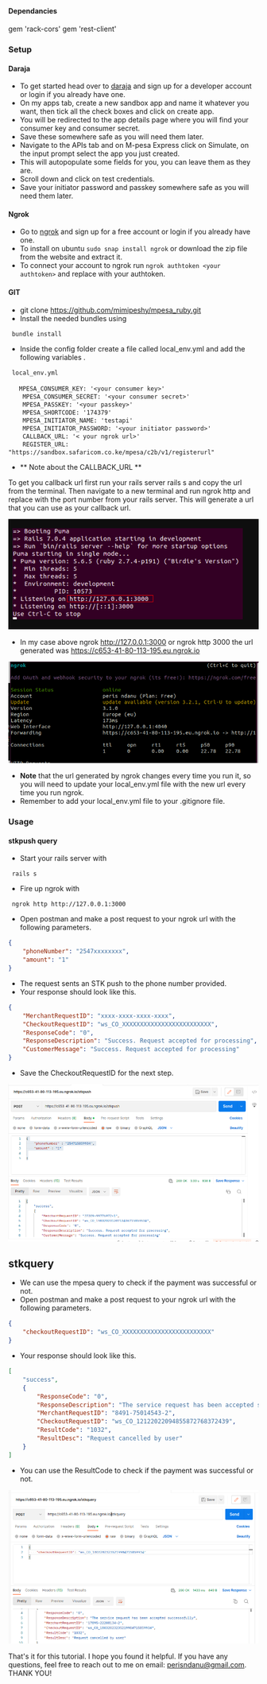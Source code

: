 ##                                         

#### Dependancies
gem 'rack-cors'
gem 'rest-client'

### Setup 
#### Daraja
- To get started head over to [daraja](https://developer.safaricom.co.ke/) and sign up for a developer account or login if you already have one.
- On my apps tab, create a new sandbox app and name it whatever you want, then tick all the check boxes and click on create app.
- You will be redirected to the app details page where you will find your consumer key and consumer secret.
- Save these somewhere safe as you will need them later.
- Navigate to the APIs tab and on M-pesa Express click on Simulate, on the input prompt select the app you just created.
- This will autopopulate some fields for you, you can leave them as they are.
- Scroll down and click on test credentials.
- Save your initiator password and passkey somewhere safe as you will need them later.

#### Ngrok
- Go to [ngrok](https://ngrok.com/) and sign up for a free account or login if you already have one.
- To install on ubuntu ``` sudo snap install ngrok ``` or download the zip file from the website and extract it.
- To connect your account to ngrok run ``` ngrok authtoken <your authtoken> ``` and replace <your authtoken> with your authtoken.

#### GIT
- git clone https://github.com/mimipeshy/mpesa_ruby.git
- Install the needed bundles using 

```
 bundle install
```
- Inside the config folder create a file called local_env.yml and add the following variables .
```
 local_env.yml

   MPESA_CONSUMER_KEY: '<your consumer key>'
    MPESA_CONSUMER_SECRET: '<your consumer secret>'
    MPESA_PASSKEY: '<your passkey>'
    MPESA_SHORTCODE: '174379'
    MPESA_INITIATOR_NAME: 'testapi'
    MPESA_INITIATOR_PASSWORD: '<your initiator password>'
    CALLBACK_URL: '< your ngrok url>'
    REGISTER_URL: "https://sandbox.safaricom.co.ke/mpesa/c2b/v1/registerurl"
``` 
- ** Note about the CALLBACK_URL **

To get you callback url first run your rails server rails s and copy the url from the terminal.
Then navigate to a new terminal and run ngrok http <port number> and replace with the port number from your rails server.
This will generate a url that you can use as your callback url.

![screenshot](./local.png)

- In my case above ngrok http://127.0.0.1:3000 or ngrok http 3000 the url generated was https://c653-41-80-113-195.eu.ngrok.io

![screenshot](./ngrok.png)

- **Note** that the url generated by ngrok changes every time you run it, so you will need to update your local_env.yml file with the new url every time you run ngrok.
-  Remember to add your local_env.yml file to your .gitignore file.


### Usage
#### stkpush query
- Start your rails server with 
```
 rails s
```
- Fire up ngrok with 
```
 ngrok http http://127.0.0.1:3000
```
- Open postman and make a post request to your ngrok url with the following parameters.
```json
{
    "phoneNumber": "2547xxxxxxxx",
    "amount": "1"
}
```
- The request sents an STK push to the phone number provided.
- Your response should look like this.
```json
{
    "MerchantRequestID": "xxxx-xxxx-xxxx-xxxx",
    "CheckoutRequestID": "ws_CO_XXXXXXXXXXXXXXXXXXXXXXXXX",
    "ResponseCode": "0",
    "ResponseDescription": "Success. Request accepted for processing",
    "CustomerMessage": "Success. Request accepted for processing"
}
```

- Save the CheckoutRequestID for the next step.

![screenshot](./screenshot.png)
 
## stkquery
- We can use the mpesa query to check if the payment was successful or not.
- Open postman and make a post request to your ngrok url with the following parameters.
```json
{
    "checkoutRequestID": "ws_CO_XXXXXXXXXXXXXXXXXXXXXXXXX"
}
```
- Your response should look like this.
```json
[
    "success",
    {
        "ResponseCode": "0",
        "ResponseDescription": "The service request has been accepted successsfully",
        "MerchantRequestID": "8491-75014543-2",
        "CheckoutRequestID": "ws_CO_12122022094855872768372439",
        "ResultCode": "1032",
        "ResultDesc": "Request cancelled by user"
    }
]
```
- You can use the ResultCode to check if the payment was successful or not.

![screenshot](./stk.png)

That's it for this tutorial. I hope you found it helpful. If you have any questions, feel free to reach out to me on email: perisndanu@gmail.com.
THANK YOU!





